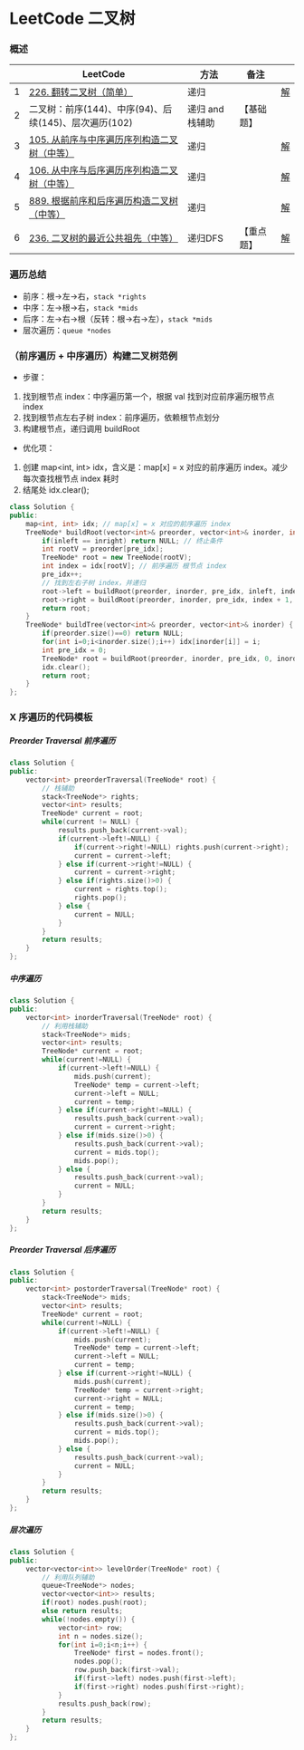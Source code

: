 # LeetCode 二叉树

### 概述

|      | LeetCode                                                     | 方法            | 备注       |                                                              |
| ---- | ------------------------------------------------------------ | --------------- | ---------- | ------------------------------------------------------------ |
| 1    | [226. 翻转二叉树（简单）](https://leetcode-cn.com/problems/invert-binary-tree) | 递归            |            | [解](https://github.com/RickeyBoy/LeetCodeGists/blob/master/code/226InvertBinaryTree.md) |
| 2    | 二叉树：前序(144)、中序(94)、后续(145)、层次遍历(102)        | 递归 and 栈辅助 | 【基础题】 |                                                              |
| 3    | [105. 从前序与中序遍历序列构造二叉树（中等）](https://leetcode-cn.com/problems/construct-binary-tree-from-preorder-and-inorder-traversal/) | 递归            |            | [解](https://github.com/RickeyBoy/LeetCodeGists/blob/master/code/105ConstructBinaryTreefromPreorderandInorderTraversal.md) |
| 4    | [106. 从中序与后序遍历序列构造二叉树（中等）](https://leetcode-cn.com/problems/construct-binary-tree-from-inorder-and-postorder-traversal/) | 递归            |            | [解](https://github.com/RickeyBoy/LeetCodeGists/blob/master/code/106ConstructBinaryTreefromInorderandPostorderTraversal.md) |
| 5    | [889. 根据前序和后序遍历构造二叉树（中等）](https://leetcode-cn.com/problems/construct-binary-tree-from-preorder-and-postorder-traversal/) | 递归            |            | [解](https://github.com/RickeyBoy/LeetCodeGists/blob/master/code/889ConstructBinaryTreefromPreorderandPostorderTraversal.md) |
| 6    | [236. 二叉树的最近公共祖先（中等）](https://leetcode-cn.com/problems/lowest-common-ancestor-of-a-binary-tree/) | 递归DFS         | 【重点题】 | [解](https://github.com/RickeyBoy/LeetCodeGists/blob/master/code/236LowestCommonAncestorofaBinaryTree.md) |

### 遍历总结

- 前序：根→左→右，`stack *rights`
- 中序：左→根→右，`stack *mids`
- 后序：左→右→根（反转：根→右→左），`stack *mids`
- 层次遍历：`queue *nodes`

### （前序遍历 + 中序遍历）构建二叉树范例

- 步骤：

1. 找到根节点 index：中序遍历第一个，根据 val 找到对应前序遍历根节点 index
2. 找到根节点左右子树 index：前序遍历，依赖根节点划分
3. 构建根节点，递归调用 buildRoot

- 优化项：

1. 创建 map<int, int> idx，含义是：map[x] = x 对应的前序遍历 index。减少每次查找根节点 index 耗时
2. 结尾处 idx.clear();

```cpp
class Solution {
public:
    map<int, int> idx; // map[x] = x 对应的前序遍历 index
    TreeNode* buildRoot(vector<int>& preorder, vector<int>& inorder, int& pre_idx, int inleft, int inright) {
        if(inleft == inright) return NULL; // 终止条件
        int rootV = preorder[pre_idx]; 
        TreeNode* root = new TreeNode(rootV);
        int index = idx[rootV]; // 前序遍历 根节点 index
        pre_idx++;
        // 找到左右子树 index，并递归
        root->left = buildRoot(preorder, inorder, pre_idx, inleft, index);
        root->right = buildRoot(preorder, inorder, pre_idx, index + 1, inright);
        return root;
    }
    TreeNode* buildTree(vector<int>& preorder, vector<int>& inorder) {
        if(preorder.size()==0) return NULL;
        for(int i=0;i<inorder.size();i++) idx[inorder[i]] = i;
        int pre_idx = 0;
        TreeNode* root = buildRoot(preorder, inorder, pre_idx, 0, inorder.size());
        idx.clear();
        return root;
    }
};
```

### X 序遍历的代码模板

##### Preorder Traversal 前序遍历

```cpp
class Solution {
public:
    vector<int> preorderTraversal(TreeNode* root) {
        // 栈辅助
        stack<TreeNode*> rights;
        vector<int> results;
        TreeNode* current = root;
        while(current != NULL) {
            results.push_back(current->val);
            if(current->left!=NULL) {
                if(current->right!=NULL) rights.push(current->right);
                current = current->left;
            } else if(current->right!=NULL) {
                current = current->right;
            } else if(rights.size()>0) {
                current = rights.top();
                rights.pop();
            } else {
                current = NULL;
            }
        }
        return results;
    }
};
```

##### 中序遍历

```cpp
class Solution {
public:
    vector<int> inorderTraversal(TreeNode* root) {
        // 利用栈辅助
        stack<TreeNode*> mids;
        vector<int> results;
        TreeNode* current = root;
        while(current!=NULL) {
            if(current->left!=NULL) {
                mids.push(current);
                TreeNode* temp = current->left;
                current->left = NULL;
                current = temp;
            } else if(current->right!=NULL) {
                results.push_back(current->val);
                current = current->right;
            } else if(mids.size()>0) {
                results.push_back(current->val);
                current = mids.top();
                mids.pop();
            } else {
                results.push_back(current->val);
                current = NULL;
            }
        }
        return results;
    }
};
```

##### Preorder Traversal 后序遍历

```cpp
class Solution {
public:
    vector<int> postorderTraversal(TreeNode* root) {
        stack<TreeNode*> mids;
        vector<int> results;
        TreeNode* current = root;
        while(current!=NULL) {
            if(current->left!=NULL) {
                mids.push(current);
                TreeNode* temp = current->left;
                current->left = NULL;
                current = temp;
            } else if(current->right!=NULL) {
                mids.push(current);
                TreeNode* temp = current->right;
                current->right = NULL;
                current = temp;
            } else if(mids.size()>0) {
                results.push_back(current->val);
                current = mids.top();
                mids.pop();
            } else {
                results.push_back(current->val);
                current = NULL;
            }
        }
        return results;
    }
};
```

##### 层次遍历

```cpp
class Solution {
public:
    vector<vector<int>> levelOrder(TreeNode* root) {
        // 利用队列辅助
        queue<TreeNode*> nodes;
        vector<vector<int>> results;
        if(root) nodes.push(root);
        else return results;
        while(!nodes.empty()) {
            vector<int> row;
            int n = nodes.size();
            for(int i=0;i<n;i++) {
                TreeNode* first = nodes.front();
                nodes.pop();
                row.push_back(first->val);
                if(first->left) nodes.push(first->left);
                if(first->right) nodes.push(first->right);
            }
            results.push_back(row);
        }
        return results;
    }
};
```